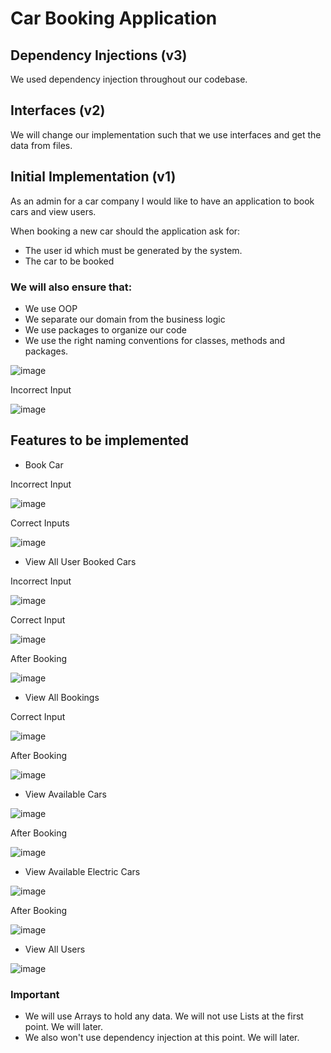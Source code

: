 # Car Booking Application

## Dependency Injections (v3)

We used dependency injection throughout our codebase.

## Interfaces (v2)

We will change our implementation such that we use interfaces and get the data from files.

## Initial Implementation (v1)

As an admin for a car company I would like to have an application to book cars and view users.

When booking a new car should the application ask for:
* The user id which must be generated by the system.
* The car to be booked

### We will also ensure that:
* We use OOP
* We separate our domain from the business logic
* We use packages to organize our code
* We use the right naming conventions for classes, methods and packages.

![image](https://user-images.githubusercontent.com/106768273/215433499-3329b899-a3b0-4daa-ab2f-53bb5654a1bc.png)

Incorrect Input

![image](https://user-images.githubusercontent.com/106768273/215435479-c42eee91-7b83-484b-bd39-e669e2dcace3.png)

## Features to be implemented

* Book Car

Incorrect Input

![image](https://user-images.githubusercontent.com/106768273/215435083-9797dfa1-fe24-4f3c-94bf-4de89ec3d4d5.png)

Correct Inputs

![image](https://user-images.githubusercontent.com/106768273/215435336-67fc25f0-ba93-4d8b-b7a3-0d1126087282.png)

* View All User Booked Cars

Incorrect Input

![image](https://user-images.githubusercontent.com/106768273/215438207-ab57e957-bffc-4fdd-8f95-ffcba3efaee1.png)

Correct Input

![image](https://user-images.githubusercontent.com/106768273/215438284-76e54aa6-3401-46df-86dc-efc0997a5cbe.png)

After Booking

![image](https://user-images.githubusercontent.com/106768273/215436603-e1140176-910c-43bf-8975-a686282a8959.png)

* View All Bookings

Correct Input

![image](https://user-images.githubusercontent.com/106768273/215434430-dd543944-6f5a-49d8-8802-38d33ea6516d.png)

After Booking

![image](https://user-images.githubusercontent.com/106768273/215435715-529be328-a4b1-4874-94f8-20b55744ceaa.png)

* View Available Cars

![image](https://user-images.githubusercontent.com/106768273/215434293-9bc49f03-8917-42a1-8af6-cd09cded0c18.png)

After Booking

![image](https://user-images.githubusercontent.com/106768273/215435869-7c6f48f3-8041-40b2-a1cc-aef24351306d.png)

* View Available Electric Cars

![image](https://user-images.githubusercontent.com/106768273/215434199-8a6ff90a-3fe6-4813-9e5e-e0887df99806.png)

After Booking

![image](https://user-images.githubusercontent.com/106768273/215439233-f6f3d693-bcc2-4cb6-8092-cdeb2d20022c.png)

* View All Users

![image](https://user-images.githubusercontent.com/106768273/215434123-aa12b1a3-5240-4f59-9a91-a4b005fe5bdc.png)

### Important
* We will use Arrays to hold any data. We will not use Lists at the first point. We will later.
* We also won't use dependency injection at this point. We will later.

